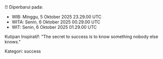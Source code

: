 ⏰ Diperbarui pada:
- WIB: Minggu, 5 Oktober 2025 23.29.00 UTC
- WITA: Senin, 6 Oktober 2025 00.29.00 UTC
- WIT: Senin, 6 Oktober 2025 01.29.00 UTC

Kutipan Inspiratif:
"The secret to success is to know something nobody else knows."


Kategori: success

